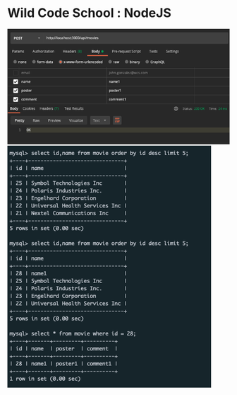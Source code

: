 # Wild Code School : NodeJS

![movies](./img/express03_movies_post.png)
![movies_names](./img/express03_movies_sql.png)
